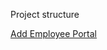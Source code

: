 Project structure

[Add Employee Portal](https://muhammad-employee-portal.infinityfreeapp.com/employee-portal/add_employee.php)
